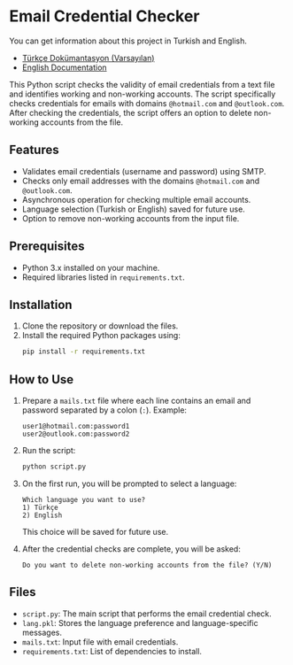 # Email Credential Checker

You can get information about this project in Turkish and English.

- [Türkçe Dokümantasyon (Varsayılan)](README.md)
- [English Documentation](README_en.md)

This Python script checks the validity of email credentials from a text file and identifies working and non-working accounts. The script specifically checks credentials for emails with domains `@hotmail.com` and `@outlook.com`. After checking the credentials, the script offers an option to delete non-working accounts from the file.

## Features
- Validates email credentials (username and password) using SMTP.
- Checks only email addresses with the domains `@hotmail.com` and `@outlook.com`.
- Asynchronous operation for checking multiple email accounts.
- Language selection (Turkish or English) saved for future use.
- Option to remove non-working accounts from the input file.

## Prerequisites
- Python 3.x installed on your machine.
- Required libraries listed in `requirements.txt`.

## Installation
1. Clone the repository or download the files.
2. Install the required Python packages using:
    ```bash
    pip install -r requirements.txt
    ```

## How to Use
1. Prepare a `mails.txt` file where each line contains an email and password separated by a colon (`:`). Example:
    ```
    user1@hotmail.com:password1
    user2@outlook.com:password2
    ```
2. Run the script:
    ```bash
    python script.py
    ```
3. On the first run, you will be prompted to select a language:
    ```
    Which language you want to use?
    1) Türkçe
    2) English
    ```
   This choice will be saved for future use.
   
4. After the credential checks are complete, you will be asked:
    ```
    Do you want to delete non-working accounts from the file? (Y/N)
    ```

## Files
- `script.py`: The main script that performs the email credential check.
- `lang.pkl`: Stores the language preference and language-specific messages.
- `mails.txt`: Input file with email credentials.
- `requirements.txt`: List of dependencies to install.
